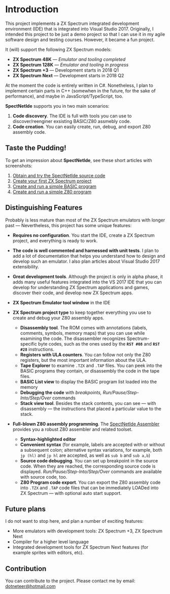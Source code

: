 # Introduction

This project implements a ZX Spectrum integrated development 
environment (IDE) that is integrated into Visual Studio 2017. 
Originally, I intended this project to be just a demo project 
so that I can use it in my agile software design and testing 
courses. However, it became a fun project.

It (will) support the following ZX Spectrum models:

* __ZX Spectrum 48K__ &mdash; _Emulator and tooling completed_
* __ZX Spectrum 128K__ &mdash; _Emulator and tooling in progress_
* __ZX Spectrum +3__ &mdash; Development starts in 2018 Q1
* __ZX Spectrum Next__ &mdash; Development starts in 2018 Q2

At the moment the code is entirely written in C#. Nonetheless, I plan to implement certain parts in C++ (somewhen 
in the future, for the sake of performance), and maybe in JavaScript/TypeScript, too.

__SpectNetIde__ supports you in two main scenarios:

1. __Code discovery__. The IDE is full with tools you can use to discover/reenginer 
exsisting BASIC/Z80 assmebly code.
2. __Code creation__. You can easily create, run, debug, and export Z80 assembly code.

## Taste the Pudding!

To get an impression about __SpectNetIde__, see these short articles with screenshots:

1. [Obtain and try the SpectNetIde source code](Documentation/GettingStarted/GetSpectNetIde)
2. [Create your first ZX Spectrum project](Documentation/GettingStarted/CreateFirstZxSpectrumProject)
3. [Create and run a simple BASIC program](Documentation/GettingStarted/CreateSimpleBasicProgram)
4. [Create and run a simple Z80 program](Documentation/GettingStarted/CreateSimpleZ80Program)

## Distinguishing Features

Probably is less mature than most of the ZX Spectrum emulators with longer past &mdash; 
Nevertheless, this project has some unique features:

* __Requires no configuration__. You start the IDE, create a ZX Spectrum project, and everything is ready to work.
* __The code is well commented and harnessed with unit tests__. I plan to add a lot of documentation that helps you
understand how to design and develop such an emulator. I also plan articles about Visual Studio 2017 extensibility.
* __Great development tools__. Although the project is only in alpha phase, it adds many useful features integrated into the VS 2017 IDE that 
you can develop for understanding ZX Spectrum applications and games, discover their code, and develop new ZX Spectrum apps.

* __ZX Spectrum Emulator tool window__ in the IDE
* __ZX Spectrum project type__ to keep together everything you use to create and debug your Z80 assembly apps.
    * __Disassembly tool__. The ROM comes with annotations (labels, comments, symbols, memory maps) that you can use while examining
the code. The disassembler recognizes Spectrum-specific byte codes, such as the ones used by the __`RST #08`__ and
__`RST #28`__ instructions.
    * __Registers with ULA counters__. You can follow not only the Z80 registers, but the most important information about
the ULA.
    * __Tape Explorer__ to examine `.TZX` and `.TAP` files. You can peek into the BASIC programs they contain, or disassembly the code in
the tape files.
    * __BASIC List view__ to display the BASIC program list loaded into the memory
    * __Debugging the code__ with *breakpoints, Run/Pause/Step-Into/Step/Over* commands
    * __Stack view tool__. Besides the stack contents, you can see &mdash; with disassembly &mdash; the instructions that placed
a particular value to the stack. 
* __Full-blown Z80 assembly programming__. The [SpectNetIde Assembler](Documentation/Z80Assembly/Z80AssemblerReference) provides you a
robust Z80 assembler and related toolset.
    * __Syntax-highlighted editor__
    * __Convenient syntax__ (for example, labels are accepted with or without a subsequent colon; alternative syntax variations, 
for example, both `jp (hl)` and `jp hl` are accepted, as well as `sub b` and `sub a,b`)
    * __Source code debugging__. You can set up breakpoint in the source code. When they are reached, the corresponding source code
is displayed. *Run/Pause/Step-Into/Step/Over* commands are available with source code, too.
    * __Z80 Program code export__. You can export the Z80 assembly code into `.TZX` and `.TAP` code files that can be immediately
LOADed into ZX Spectrum &mdash; with optional auto start support.


## Future plans

I do not want to stop here, and plan a number of exciting features:

* More emulators with development tools: ZX Spectrum +3, ZX Spectrum Next
* Compiler for a higher level language
* Integrated development tools for ZX Spectrum Next features (for example sprites with editors, etc).

## Contribution

You can contribute to the project. Please contact me by email: dotneteer@hotmail.com




